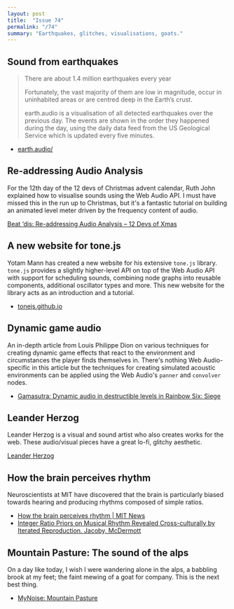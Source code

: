 ```yaml
---
layout: post
title:  "Issue 74"
permalink: "/74"
summary: "Earthquakes, glitches, visualisations, goats."
---
```


## Sound from earthquakes

> There are about 1.4 million earthquakes every year
>
> Fortunately, the vast majority of them are low in magnitude, occur
> in uninhabited areas or are centred deep in the Earth’s crust.
>
> earth.audio is a visualisation of all detected earthquakes over the
> previous day. The events are shown in the order they happened during
> the day, using the daily data feed from the US Geological Service
> which is updated every five minutes.

- [earth.audio/](http://earth.audio/)

## Re-addressing Audio Analysis

For the 12th day of the 12 devs of Christmas advent calendar, Ruth
John explained how to visualise sounds using the Web Audio API. I must
have missed this in the run up to Christmas, but it's a fantastic
tutorial on building an animated level meter driven by the frequency
content of audio.

[Beat ‘dis: Re-addressing Audio Analysis – 12 Devs of Xmas](http://12devsofxmas.co.uk/2017/01/day-12-beat-dis-re-addressing-audio-analysis/)

## A new website for tone.js

Yotam Mann has created a new website for his extensive `tone.js`
library. `tone.js` provides a slightly higher-level API on top of the
Web Audio API with support for scheduling sounds, combining node
graphs into reusable components, additional oscillator types and
more. This new website for the library acts as an introduction and a
tutorial.

- [tonejs.github.io](https://tonejs.github.io/)

## Dynamic game audio

An in-depth article from Louis Philippe Dion on various techniques for
creating dynamic game effects that react to the environment and
circumstances the player finds themselves in. There's nothing Web
Audio-specific in this article but the techniques for creating
simulated acoustic environments can be applied using the Web Audio's
`panner` and `convolver` nodes.

- [Gamasutra: Dynamic audio in destructible levels in Rainbow Six: Siege](http://www.gamasutra.com/view/news/288565/Game_Design_Deep_Dive_Dynamic_audio_in_destructible_levels_in_Rainbow_Six_Siege.php)

## Leander Herzog

Leander Herzog is a visual and sound artist who also creates works for
the web. These audio/visual pieces have a great lo-fi, glitchy
aesthetic.

[Leander Herzog](https://leanderherzog.ch/audio/)

## How the brain perceives rhythm

Neuroscientists at MIT have discovered that the brain is particularly
biased towards hearing and producing rhythms composed of simple
ratios.

- [How the brain perceives rhythm | MIT News](https://news.mit.edu/2017/how-brain-perceives-rhythm-1205)
- [Integer Ratio Priors on Musical Rhythm Revealed Cross-culturally by Iterated Reproduction. Jacoby, McDermott](http://dx.doi.org/10.1016/j.cub.2016.12.031)

## Mountain Pasture: The sound of the alps

On a day like today, I wish I were wandering alone in the alps, a
babbling brook at my feet; the faint mewing of a goat for
company. This is the next best thing.

- [MyNoise: Mountain Pasture](https://mynoise.net/NoiseMachines/alpsMountainPastureSoundscapeGenerator.php)
